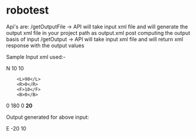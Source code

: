 # robotest
Api's are:
/getOutputFile -> API will take input xml file and will generate the output xml file in your project path as output.xml post computing the output basis of input 
/getOutput  -> API will take input xml file and will return xml response with the output values

Sample Input xml used:-
<?xml version="1.0" encoding="UTF-8"?>
<positions>
<position o ="0">
	<direction>N</direction>
	<x>10</x>
	<y>10</y>
</position>
<position o="1">
		
		<L>90</L>
		<R>0</R>
		<F>10</F>
		<B>0</B>
</position>
<position o="2">
		<L>0</L>
		<R>180</R>
		<F>0</F>
		<B>20</B>
</position>
</positions>

Output generated for above input:
<?xml version="1.0" encoding="UTF-8" standalone="no"?>
<position>
<direction>E</direction>
<x>-20</x>
<y>10</y>
</position>
